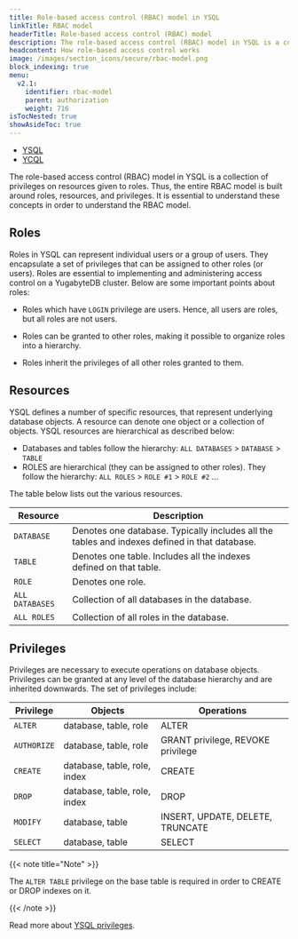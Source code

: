```yaml
---
title: Role-based access control (RBAC) model in YSQL
linkTitle: RBAC model
headerTitle: Role-based access control (RBAC) model
description: The role-based access control (RBAC) model in YSQL is a collection of privileges on resources given to roles.
headcontent: How role-based access control works
image: /images/section_icons/secure/rbac-model.png
block_indexing: true
menu:
  v2.1:
    identifier: rbac-model
    parent: authorization
    weight: 716
isTocNested: true
showAsideToc: true
---
```


<ul class="nav nav-tabs-alt nav-tabs-yb">

  <li >
    <a href="/latest/secure/authorization/rbac-model" class="nav-link active">
      <i class="icon-postgres" aria-hidden="true"></i>
      YSQL
    </a>
  </li>

  <li >
    <a href="/latest/secure/authorization/rbac-model-ycql" class="nav-link">
      <i class="icon-cassandra" aria-hidden="true"></i>
      YCQL
    </a>
  </li>

</ul>

The role-based access control (RBAC) model in YSQL is a collection of privileges on resources given to roles. Thus, the entire RBAC model is built around roles, resources, and privileges. It is essential to understand these concepts in order to understand the RBAC model.

## Roles

Roles in YSQL can represent individual users or a group of users. They encapsulate a set of privileges that can be assigned to other roles (or users). Roles are essential to implementing and administering access control on a YugabyteDB cluster. Below are some important points about roles:

* Roles which have `LOGIN` privilege are users. Hence, all users are roles, but all roles are not users.

* Roles can be granted to other roles, making it possible to organize roles into a hierarchy.

* Roles inherit the privileges of all other roles granted to them.

## Resources

YSQL defines a number of specific resources, that represent underlying database objects. A resource can denote one object or a collection of objects. YSQL resources are hierarchical as described below:

* Databases and tables follow the hierarchy: `ALL DATABASES` > `DATABASE` > `TABLE`
* ROLES are hierarchical (they can be assigned to other roles). They follow the hierarchy: `ALL ROLES` > `ROLE #1` > `ROLE #2` ...

The table below lists out the various resources.

Resource        | Description |
----------------|-------------|
`DATABASE`      | Denotes one database. Typically includes all the tables and indexes defined in that database. |
`TABLE`         | Denotes one table. Includes all the indexes defined on that table. |
`ROLE`          | Denotes one role. |
`ALL DATABASES` | Collection of all databases in the database. |
`ALL ROLES`     | Collection of all roles in the database. |

## Privileges

Privileges are necessary to execute operations on database objects. Privileges can be granted at any level of the database hierarchy and are inherited downwards. The set of privileges include:

Privilege  | Objects                      | Operations                          |
------------|------------------------------|-------------------------------------|
`ALTER`     | database, table, role        | ALTER                               |
`AUTHORIZE` | database, table, role        | GRANT privilege, REVOKE privilege |
`CREATE`    | database, table, role, index | CREATE                              |
`DROP`      | database, table, role, index | DROP                                |
`MODIFY`    | database, table              | INSERT, UPDATE, DELETE, TRUNCATE    |
`SELECT`    | database, table              | SELECT                              |

{{< note title="Note" >}}

The `ALTER TABLE` privilege on the base table is required in order to CREATE or DROP indexes on it.

{{< /note >}}

Read more about [YSQL privileges](../../../api/ysql/commands/dcl_grant/).
